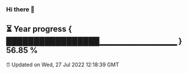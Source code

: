 ### Hi there 👋
⏳ Year progress { █████████████████▁▁▁▁▁▁▁▁▁▁▁▁▁ } 56.85 %
---
⏰ Updated on Wed, 27 Jul 2022 12:18:39 GMT


